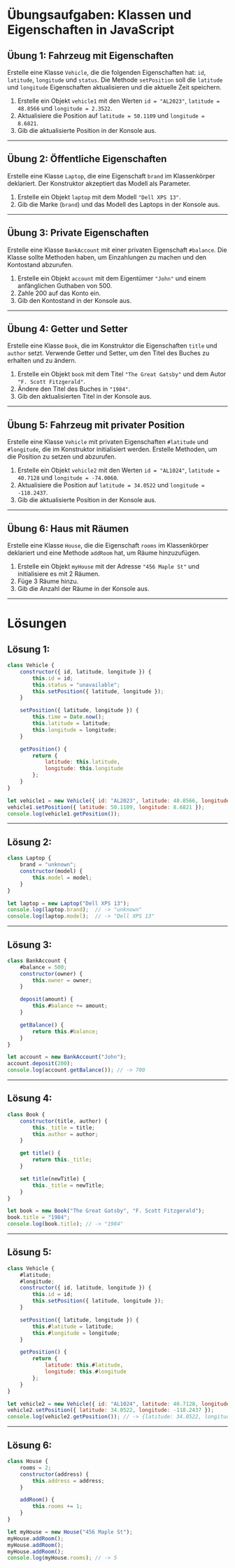 
# Übungsaufgaben: Klassen und Eigenschaften in JavaScript

## Übung 1: Fahrzeug mit Eigenschaften
Erstelle eine Klasse `Vehicle`, die die folgenden Eigenschaften hat: `id`, `latitude`, `longitude` und `status`. Die Methode `setPosition` soll die `latitude` und `longitude` Eigenschaften aktualisieren und die aktuelle Zeit speichern.

1. Erstelle ein Objekt `vehicle1` mit den Werten `id = "AL2023"`, `latitude = 48.8566` und `longitude = 2.3522`.
2. Aktualisiere die Position auf `latitude = 50.1109` und `longitude = 8.6821`.
3. Gib die aktualisierte Position in der Konsole aus.

---

## Übung 2: Öffentliche Eigenschaften
Erstelle eine Klasse `Laptop`, die eine Eigenschaft `brand` im Klassenkörper deklariert. Der Konstruktor akzeptiert das Modell als Parameter.

1. Erstelle ein Objekt `laptop` mit dem Modell `"Dell XPS 13"`.
2. Gib die Marke (`brand`) und das Modell des Laptops in der Konsole aus.

---

## Übung 3: Private Eigenschaften
Erstelle eine Klasse `BankAccount` mit einer privaten Eigenschaft `#balance`. Die Klasse sollte Methoden haben, um Einzahlungen zu machen und den Kontostand abzurufen.

1. Erstelle ein Objekt `account` mit dem Eigentümer `"John"` und einem anfänglichen Guthaben von 500.
2. Zahle 200 auf das Konto ein.
3. Gib den Kontostand in der Konsole aus.

---

## Übung 4: Getter und Setter
Erstelle eine Klasse `Book`, die im Konstruktor die Eigenschaften `title` und `author` setzt. Verwende Getter und Setter, um den Titel des Buches zu erhalten und zu ändern.

1. Erstelle ein Objekt `book` mit dem Titel `"The Great Gatsby"` und dem Autor `"F. Scott Fitzgerald"`.
2. Ändere den Titel des Buches in `"1984"`.
3. Gib den aktualisierten Titel in der Konsole aus.

---

## Übung 5: Fahrzeug mit privater Position
Erstelle eine Klasse `Vehicle` mit privaten Eigenschaften `#latitude` und `#longitude`, die im Konstruktor initialisiert werden. Erstelle Methoden, um die Position zu setzen und abzurufen.

1. Erstelle ein Objekt `vehicle2` mit den Werten `id = "AL1024"`, `latitude = 40.7128` und `longitude = -74.0060`.
2. Aktualisiere die Position auf `latitude = 34.0522` und `longitude = -118.2437`.
3. Gib die aktualisierte Position in der Konsole aus.

---

## Übung 6: Haus mit Räumen
Erstelle eine Klasse `House`, die die Eigenschaft `rooms` im Klassenkörper deklariert und eine Methode `addRoom` hat, um Räume hinzuzufügen.

1. Erstelle ein Objekt `myHouse` mit der Adresse `"456 Maple St"` und initialisiere es mit 2 Räumen.
2. Füge 3 Räume hinzu.
3. Gib die Anzahl der Räume in der Konsole aus.

---

# Lösungen

## Lösung 1:
```javascript
class Vehicle {
    constructor({ id, latitude, longitude }) {
        this.id = id;
        this.status = "unavailable";
        this.setPosition({ latitude, longitude });
    }

    setPosition({ latitude, longitude }) {
        this.time = Date.now();
        this.latitude = latitude;
        this.longitude = longitude;
    }

    getPosition() {
        return {
            latitude: this.latitude,
            longitude: this.longitude
        };
    }
}

let vehicle1 = new Vehicle({ id: "AL2023", latitude: 48.8566, longitude: 2.3522 });
vehicle1.setPosition({ latitude: 50.1109, longitude: 8.6821 });
console.log(vehicle1.getPosition());
```

---

## Lösung 2:
```javascript
class Laptop {
    brand = "unknown";
    constructor(model) {
        this.model = model;
    }
}

let laptop = new Laptop("Dell XPS 13");
console.log(laptop.brand);  // -> "unknown"
console.log(laptop.model);  // -> "Dell XPS 13"
```

---

## Lösung 3:
```javascript
class BankAccount {
    #balance = 500;
    constructor(owner) {
        this.owner = owner;
    }

    deposit(amount) {
        this.#balance += amount;
    }

    getBalance() {
        return this.#balance;
    }
}

let account = new BankAccount("John");
account.deposit(200);
console.log(account.getBalance()); // -> 700
```

---

## Lösung 4:
```javascript
class Book {
    constructor(title, author) {
        this._title = title;
        this.author = author;
    }

    get title() {
        return this._title;
    }

    set title(newTitle) {
        this._title = newTitle;
    }
}

let book = new Book("The Great Gatsby", "F. Scott Fitzgerald");
book.title = "1984";
console.log(book.title); // -> "1984"
```

---

## Lösung 5:
```javascript
class Vehicle {
    #latitude;
    #longitude;
    constructor({ id, latitude, longitude }) {
        this.id = id;
        this.setPosition({ latitude, longitude });
    }

    setPosition({ latitude, longitude }) {
        this.#latitude = latitude;
        this.#longitude = longitude;
    }

    getPosition() {
        return {
            latitude: this.#latitude,
            longitude: this.#longitude
        };
    }
}

let vehicle2 = new Vehicle({ id: "AL1024", latitude: 40.7128, longitude: -74.0060 });
vehicle2.setPosition({ latitude: 34.0522, longitude: -118.2437 });
console.log(vehicle2.getPosition()); // -> {latitude: 34.0522, longitude: -118.2437}
```

---

## Lösung 6:
```javascript
class House {
    rooms = 2;
    constructor(address) {
        this.address = address;
    }

    addRoom() {
        this.rooms += 1;
    }
}

let myHouse = new House("456 Maple St");
myHouse.addRoom();
myHouse.addRoom();
myHouse.addRoom();
console.log(myHouse.rooms); // -> 5
```
